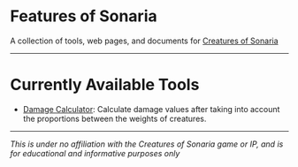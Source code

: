 # Features of Sonaria
 A collection of tools, web pages, and documents for [Creatures of Sonaria](https://www.roblox.com/games/5233782396/Creatures-of-Sonaria)
 
-------

# Currently Available Tools

* [Damage Calculator](https://wunder-wulfe.github.io/Features-of-Sonaria/Calculator/Damage/): Calculate damage values after taking into account the proportions between the weights of creatures.


-------

*This is under no affiliation with the Creatures of Sonaria game or IP, and is for educational and informative purposes only*
